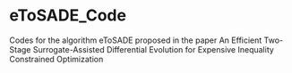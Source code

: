 # eToSADE_Code
Codes for the algorithm eToSADE proposed in the paper An Efficient Two-Stage Surrogate-Assisted Differential Evolution for Expensive Inequality Constrained Optimization

